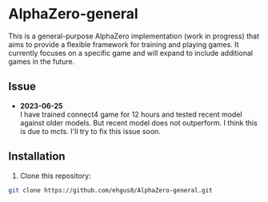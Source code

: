 # AlphaZero-general

This is a general-purpose AlphaZero implementation (work in progress) that aims to provide a flexible framework for training and playing games. It currently focuses on a specific game and will expand to include additional games in the future.

## Issue
- **2023-06-25**  
I have trained connect4 game for 12 hours and tested recent model against older models.
But recent model does not outperform.
I think this is due to mcts.
I'll try to fix this issue soon.


## Installation

1. Clone this repository:

```bash
git clone https://github.com/ehgus8/AlphaZero-general.git
